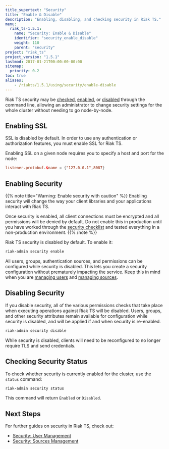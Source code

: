 ```yaml
---
title_supertext: "Security"
title: "Enable & Disable"
description: "Enabling, disabling, and checking security in Riak TS."
menu:
  riak_ts-1.5.1:
    name: "Security: Enable & Disable"
    identifier: "security_enable_disable"
    weight: 110
    parent: "security"
project: "riak_ts"
project_version: "1.5.1"
lastmod: 2017-01-21T00:00:00-00:00
sitemap:
  priority: 0.2
toc: true
aliases:
    - /riakts/1.5.1/using/security/enable-disable
---
```


Riak TS security may be [checked](#checking-security-status), [enabled](#enabling-security), or [disabled](#disabling-security) through the command line, allowing an administrator to change security settings for the whole cluster without needing to go node-by-node.

## Enabling SSL

SSL is disabled by default. In order to use any authentication or authorization features, you must enable SSL for Riak TS.

Enabling SSL on a given node requires you to specify a host and port for the node:

```riak.conf
listener.protobuf.$name = {"127.0.0.1",8087}
```

## Enabling Security

{{% note title="Warning: Enable security with caution" %}}
Enabling security will change the way your client libraries and
your applications interact with Riak TS.

Once security is enabled, all client connections must be encrypted and all permissions will be denied by default. Do not enable this in production until you have worked through the [security checklist](../checklist) and tested everything in a non-production environment.
{{% /note %}}

Riak TS security is disabled by default. To enable it:

```bash
riak-admin security enable
```

All users, groups, authentication sources, and permissions can be
configured while security is disabled. This lets you create a
security configuration without prematurely impacting the service. Keep this in mind when you are [managing users](../user-management) and [managing sources](../sources-management).

## Disabling Security

If you disable security, all of the various permissions checks that take place when executing operations against Riak TS will be disabled. Users, groups, and other security attributes remain available for configuration while security is disabled, and will be applied if and when security is re-enabled.

```bash
riak-admin security disable
```

While security is disabled, clients will need to be reconfigured to no
longer require TLS and send credentials.

## Checking Security Status

To check whether security is currently enabled for the cluster, use the
`status` command:

```bash
riak-admin security status
```

This command will return `Enabled` or `Disabled`.

## Next Steps

For further guides on security in Riak TS, check out:

- [Security: User Management](../user-management)
- [Security: Sources Management](../sources-management)
